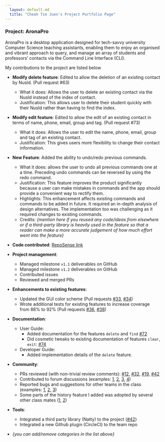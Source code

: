 ```yaml
---
  layout: default.md
  title: "Cheah Tze Juen's Project Portfolio Page"
---
```


### Project: AronaPro

AronaPro is a desktop application designed for tech-savvy university Computer Science teaching assistants,
enabling them to enjoy an organised and vibrant approach to query, and manage an array of students and professors’
contacts via the Command Line Interface (CLI).

My contributions to the project are listed below
* **Modify delete feature**: Edited to allow the deletion of an existing contact by NusId. (Pull request #63) 
    * What it does: Allows the user to delete an existing contact via the NusId instead of the index of contact.
    * Justification: This allows user to delete their student quickly with their NusId rather than having to find the index.

* **Modify edit feature**: Edited to allow the edit of an existing contact in terms of name, phone, email, group and tag. (Pull request #73)
  * What it does: Allows the user to edit the name, phone, email, group and tag of an existing contact.
  * Justification: This gives users more flexibility to change their contact information.

* **New Feature**: Added the ability to undo/redo previous commands.
    * What it does: allows the user to undo all previous commands one at a time. Preceding undo commands can be reversed by using the redo command.
    * Justification: This feature improves the product significantly because a user can make mistakes in commands and the app should provide a convenient way to rectify them.
    * Highlights: This enhancement affects existing commands and commands to be added in future. It required an in-depth analysis of design alternatives. The implementation too was challenging as it required changes to existing commands.
    * Credits: *{mention here if you reused any code/ideas from elsewhere or if a third-party library is heavily used in the feature so that a reader can make a more accurate judgement of how much effort went into the feature}*

* **Code contributed**: [RepoSense link]()

* **Project management**:
    * Managed milestone `v1.1` deliverables on GitHub
    * Managed milestone `v1.2` deliverables on GitHub
    * Contributed issues 
    * Reviewed and merged PRs

* **Enhancements to existing features**:
    * Updated the GUI color scheme (Pull requests [\#33](), [\#34]())
    * Wrote additional tests for existing features to increase coverage from 88% to 92% (Pull requests [\#36](), [\#38]())

* **Documentation**:
    * User Guide:
        * Added documentation for the features `delete` and `find` [\#72]()
        * Did cosmetic tweaks to existing documentation of features `clear`, `exit`: [\#74]()
    * Developer Guide:
        * Added implementation details of the `delete` feature.

* **Community**:
    * PRs reviewed (with non-trivial review comments): [\#12](), [\#32](), [\#19](), [\#42]()
    * Contributed to forum discussions (examples: [1](), [2](), [3](), [4]())
    * Reported bugs and suggestions for other teams in the class (examples: [1](), [2](), [3]())
    * Some parts of the history feature I added was adopted by several other class mates ([1](), [2]())

* **Tools**:
    * Integrated a third party library (Natty) to the project ([\#42]())
    * Integrated a new Github plugin (CircleCI) to the team repo

* _{you can add/remove categories in the list above}_

